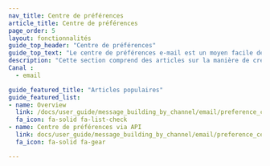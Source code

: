 ```yaml
---
nav_title: Centre de préférences
article_title: Centre de préférences
page_order: 5
layout: fonctionnalités
guide_top_header: "Centre de préférences"
guide_top_text: "Le centre de préférences e-mail est un moyen facile de gérer les utilisateurs qui reçoivent certains groupes de newsletters. Lisez ces articles pour savoir comment créer et gérer votre centre de préférences au moyen du tableau de bord ou via l’API."
description: "Cette section comprend des articles sur la manière de créer un centre de préférences."
Canal :
  - email

guide_featured_title: "Articles populaires"
guide_featured_list:
- name: Overview
  link: /docs/user_guide/message_building_by_channel/email/preference_center/preference_center/
  fa_icon: fa-solid fa-list-check
- name: Centre de préférences via API
  link: docs/user_guide/message_building_by_channel/email/preference_center/preference_center_via_api/
  fa_icon: fa-solid fa-gear

---
```

<br><br>